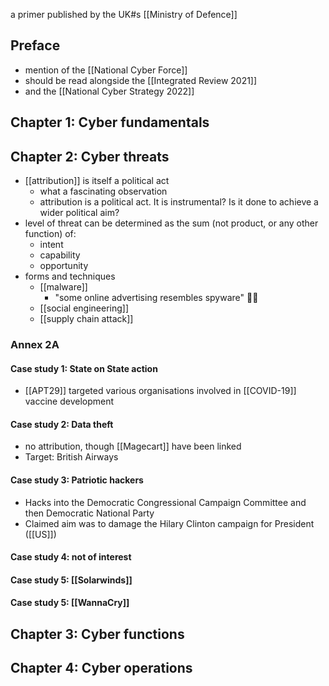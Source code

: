 a primer published by the UK#s [[Ministry of Defence]]

## Preface
- mention of the [[National Cyber Force]]
- should be read alongside the [[Integrated Review 2021]]
- and the [[National Cyber Strategy 2022]]

## Chapter 1: Cyber fundamentals

## Chapter 2: Cyber threats
- [[attribution]] is itself a political act
	- what a fascinating observation
	- attribution is a political act. It is instrumental? Is it done to achieve a wider political aim?
- level of threat can be determined as the sum (not product, or any other function) of:
	- intent
	- capability
	- opportunity
- forms and techniques
	- [[malware]]
		- "some online advertising resembles spyware" 💅🏻
	- [[social engineering]]
	- [[supply chain attack]]
### Annex 2A
#### Case study 1: State on State action
- [[APT29]] targeted various organisations involved in [[COVID-19]] vaccine development
#### Case study 2: Data theft
- no attribution, though [[Magecart]] have been linked
- Target: British Airways
#### Case study 3: Patriotic hackers
- Hacks into the Democratic Congressional Campaign Committee and then Democratic National Party
- Claimed aim was to damage the Hilary Clinton campaign for President ([[US]])
#### Case study 4: not of interest
#### Case study 5: [[Solarwinds]]
#### Case study 5: [[WannaCry]]

## Chapter 3: Cyber functions

## Chapter 4: Cyber operations